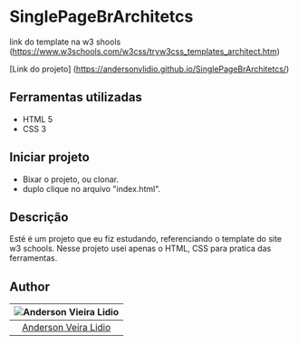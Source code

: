 # SinglePageBrArchitetcs

link do template na w3 shools (https://www.w3schools.com/w3css/tryw3css_templates_architect.htm)

[Link do projeto] (https://andersonvlidio.github.io/SinglePageBrArchitetcs/)

## Ferramentas utilizadas

- HTML 5
- CSS 3

## Iniciar projeto
 - Bixar o projeto, ou clonar.
 - duplo clique no arquivo "index.html".

## Descrição

Esté é um projeto que eu fiz estudando, referenciando o template do site w3 schools. Nesse projeto usei apenas o HTML, CSS para pratica das ferramentas.


## Author

| ![Anderson Vieira Lidio](https://avatars0.githubusercontent.com/u/59943925?s=400&u=56d24f89e2742b77de0ae9e9de2d0005f566395c&v=4) |
| :------------------------------------------------------------------------------------------------------------------------------: |
|                                     [Anderson Veira Lidio](https://github.comAndersonvlidio)                                     |

